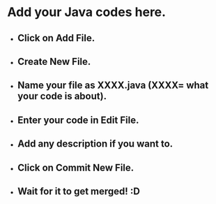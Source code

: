 # Add your Java codes here.

* ## Click on Add File.
* ## Create New File.
* ## Name your file as XXXX.java (XXXX= what your code is about).
* ## Enter your code in Edit File.
* ## Add any description if you want to.
* ## Click on Commit New File.
* ## Wait for it to get merged! :D
